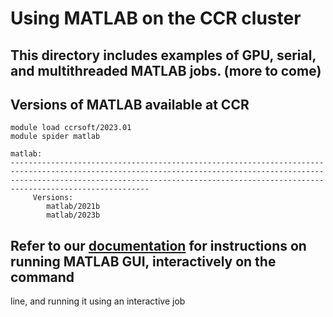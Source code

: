 # Using MATLAB on the CCR cluster

## This directory includes examples of GPU, serial, and multithreaded MATLAB jobs. (more to come)

## Versions of MATLAB available at CCR

```
module load ccrsoft/2023.01
module spider matlab

matlab:
-------------------------------------------------------------------------------------------------------------------------------------------------------------------------------------------------------------------------------------------------
     Versions:
        matlab/2021b
        matlab/2023b
```

## Refer to our [documentation](https://docs.ccr.buffalo.edu/en/latest/howto/matlab/#running-matlab-gui-though-openondemand) for instructions on running MATLAB GUI, interactively on the command 
line, and running it using an interactive job

